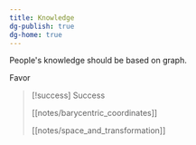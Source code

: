 ```yaml
---
title: Knowledge
dg-publish: true
dg-home: true
---
```


People's knowledge should be based on graph.

Favor


> [!success] Success 
>
> [[notes/barycentric_coordinates]]
> 
> [[notes/space_and_transformation]]